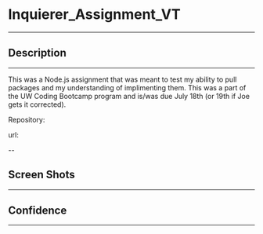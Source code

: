# Inquierer_Assignment_VT

---

## Description

---

This was a Node.js assignment that was meant to test my ability to pull packages and my understanding of implimenting them. This was a part of the UW Coding Bootcamp program and is/was due July 18th (or 19th if Joe gets it corrected).

Repository:

url:

--

## Screen Shots

---

## Confidence

---
